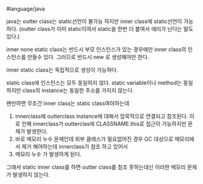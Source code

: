 #language/java 

java는 outter class는 static선언이 불가능 하지만 inner class에 static선언이 가능하다.
(outter class가 이미 static이여서 static을 한번 더 붙여서 에러가 난다는 말도 있다.)


inner none static class는 반드시 부모 인스턴스가 있는 경우에만 inner class의 인스턴스를 만들수 있다. 그러므로 반드시 new 로 생성해야만 한다.

inner static class는 독립적으로 생성이 가능하다.


static class에 인스턴스는 모두 동일하지 않다.
static variable이나 method는 동일하지만 class의 instance는 동일한 주소를 가지지 않는다.


왠만하면 무조건 inner class는 static class여야하는데
1. innerclass에 outterclass instance에 대해서 암묵적으로 연결되고 참조된다. 이로 인해 innerclass가 outterclas에 CLASSNAME.this로 접근이 가능하지만 문제가 발생한다.
2. 바로 메모리 누수 문제인데 외부 클레스가 필요없어진 경우 GC 대상으로 매모리에서 제거 해야하는데  innerclass가 참조 하고 있어서 
3. 메모리 누수 가 발생하게 된다.

그래서 static inner class를 하면 outter class를 참조 못하는대신 이러한 메모리 문제가 발생하지 않는다.